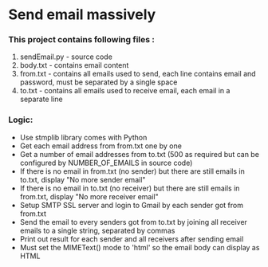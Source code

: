 # Send email massively
### This project contains following files :
1. sendEmail.py - source code
2. body.txt - contains email content
3. from.txt - contains all emails used to send, each line contains email and password, must be separated by a single space
4. to.txt - contains all emails used to receive email, each email in a separate line

### Logic:

- Use stmplib library comes with Python
- Get each email address from from.txt one by one
- Get a number of email addresses from to.txt (500 as required but can be configured by NUMBER_OF_EMAILS in source code)
- If there is no email in from.txt (no sender) but there are still emails in to.txt, display "No more sender email"
- If there is no email in to.txt (no receiver) but there are still emails in from.txt, display "No more receiver email"
- Setup SMTP SSL server and login to Gmail by each sender got from from.txt
- Send the email to every senders got from to.txt by joining all receiver emails to a single string, separated by commas
- Print out result for each sender and all receivers after sending email
- Must set the MIMEText() mode to 'html' so the email body can display as HTML 